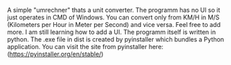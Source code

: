 A simple "umrechner" thats a unit converter. The programm has no UI so it just operates in CMD of Windows. You can convert only from KM/H in M/S (Kilometers per Hour in Meter per Second) and vice versa. Feel free to add more. I am still learning how to add a UI.
The programm itself is written in python. The .exe file in dist is created by pyinstaller which bundles a Python application. You can visit the site from pyinstaller here: (https://pyinstaller.org/en/stable/)
